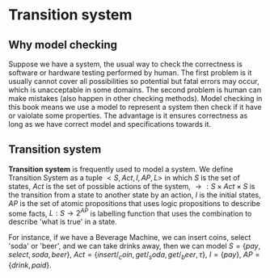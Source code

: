 # Transition system

## Why model checking

Suppose we have a system, the usual way to check the correctness is software or hardware testing performed by human. The first problem is it usually cannot cover all possibilities so potential but fatal errors may occur, which is unacceptable in some domains. The second problem is human can make mistakes (also happen in other checking methods).
Model checking in this book means we use a model to represent a system then check if it have or vaiolate some properties. The advantage is it ensures correctness as long as we have correct model and specifications towards it.

## Transition system

**Transition system** is frequently used to model a system. We define Transition System as a tuple $<S,Act,I,AP,L>$ in which $S$ is the set of states, $Act$ is the set of possible actions of the system, $\rightarrow:S \times Act \times S$ is the transition from a state to another state by an action, $I$ is the initial states, $AP$ is the set of atomic propositions that uses logic propositions to describe some facts, $L:S \rightarrow 2^{AP}$ is labelling function that uses the combination to describe 'what is true' in a state.

For instance, if we have a Beverage Machine, we can insert coins, select 'soda' or 'beer', and we can take drinks away, then we can model $S=\{pay, select, soda, beer\}$, $Act=\{insert/_coin, get/_soda, get/_beer, \tau\}$, $I=\{pay\}$, $AP=\{drink, paid\}$.

